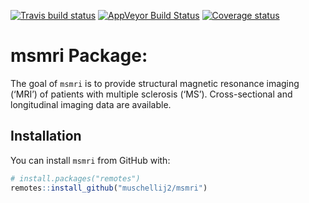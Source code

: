 
[![Travis build
status](https://travis-ci.org/muschellij2/msmri.svg?branch=master)](https://travis-ci.org/muschellij2/msmri)
[![AppVeyor Build
Status](https://ci.appveyor.com/api/projects/status/github/muschellij2/msmri?branch=master&svg=true)](https://ci.appveyor.com/project/muschellij2/msmri)
[![Coverage
status](https://coveralls.io/repos/github/muschellij2/msmri/badge.svg?branch=master)](https://coveralls.io/r/muschellij2/msmri?branch=master)
<!-- README.md is generated from README.Rmd. Please edit that file -->

# msmri Package:

The goal of `msmri` is to provide structural magnetic resonance imaging
(‘MRI’) of patients with multiple sclerosis (‘MS’). Cross-sectional and
longitudinal imaging data are available.

## Installation

You can install `msmri` from GitHub with:

``` r
# install.packages("remotes")
remotes::install_github("muschellij2/msmri")
```
